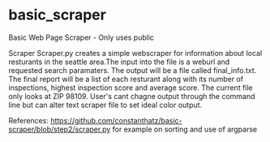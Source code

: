 # basic_scraper
Basic Web Page Scraper - Only uses public

Scraper
Scraper.py creates a simple webscraper for information about local resturants in the
seattle area.The input into the file is a weburl and requested search paramaters. The
output will be a file called final_info.txt. The final report will be a list of each
resturant along with its number of inspections, highest inspection score and average
score. The current file only looks at ZIP 98109. User's cant chagne output through the
command line but can alter text scraper file to set ideal color output.


References:
https://github.com/constanthatz/basic-scraper/blob/step2/scraper.py
for example on sorting and use of argparse

